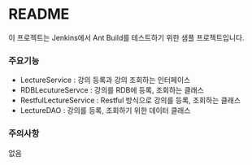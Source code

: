 # README #

이 프로젝트는 Jenkins에서 Ant Build를 테스트하기 위한 샘플 프로젝트입니다. 

### 주요기능 ###

* LectureService : 강의 등록과 강의 조회하는 인터페이스
* RDBLecutureServce : 강의를 RDB에 등록, 조회하는 클래스
* RestfulLectureService : Restful 방식으로 강의를 등록, 조회하는 클래스
* LectureDAO : 강의를 등록, 조회하기 위한 데이터 클래스

### 주의사항 ###

없음